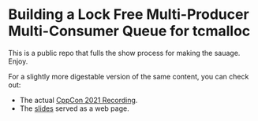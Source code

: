 # Building a Lock Free Multi-Producer Multi-Consumer Queue for tcmalloc

This is a public repo that fulls the show process for making the sauage.  Enjoy.

For a slightly more digestable version of the same content, you can check out:

  * The actual [CppCon 2021 Recording](https://youtu.be/_qaKkHuHYE0).
  * The [slides](building-a-lock-free-mpmc-queue/index.html) served as a web
    page.
